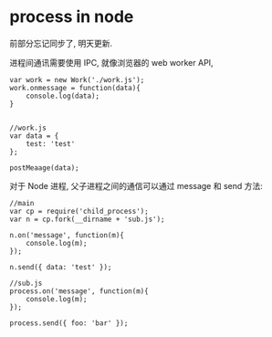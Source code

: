 # process in node

前部分忘记同步了, 明天更新.

进程间通讯需要使用 IPC, 就像浏览器的 web worker API, 
```
var work = new Work('./work.js');
work.onmessage = function(data){
    console.log(data);
}


//work.js
var data = {
    test: 'test'
};

postMeaage(data);
```
对于 Node 进程, 父子进程之间的通信可以通过 message 和 send 方法:
```
//main
var cp = require('child_process');
var n = cp.fork(__dirname + 'sub.js');

n.on('message', function(m){
    console.log(m);
});

n.send({ data: 'test' });

//sub.js
process.on('message', function(m){
    console.log(m);
});

process.send({ foo: 'bar' });
```

